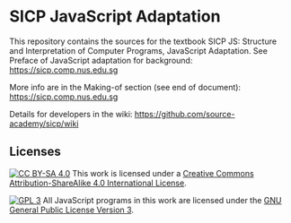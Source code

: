 # SICP JavaScript Adaptation

This repository contains the sources for the textbook SICP JS: Structure and Interpretation of Computer Programs, JavaScript Adaptation. See Preface of JavaScript adaptation for background:
https://sicp.comp.nus.edu.sg

More info are in the Making-of section (see end of document):
https://sicp.comp.nus.edu.sg

Details for developers in the wiki:
https://github.com/source-academy/sicp/wiki

## Licenses

[![CC BY-SA 4.0][cc-by-sa-image]][cc-by-sa] 
This work is licensed under a [Creative Commons Attribution-ShareAlike 4.0
International License][cc-by-sa].

[![GPL 3][gpl3-image]][gpl3]
All JavaScript programs in this work are licensed under the 
[GNU General Public License Version 3][gpl3].

[cc-by-sa]: http://creativecommons.org/licenses/by-sa/4.0/
[cc-by-sa-image]: https://licensebuttons.net/l/by-sa/4.0/88x31.png
[gpl3]: https://www.gnu.org/licenses/gpl-3.0.en.html
[gpl3-image]: https://upload.wikimedia.org/wikipedia/commons/thumb/7/79/License_icon-gpl.svg/50px-License_icon-gpl.svg.png
